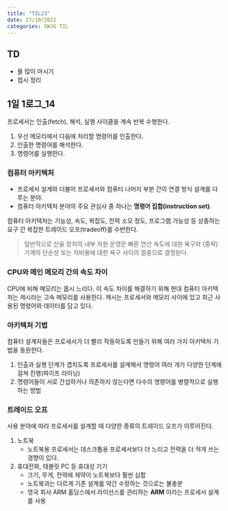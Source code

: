 ```yaml
---
title: "TIL23"
date: 27/10/2022
categories: SWJG TIL
---
```


## TD

- 물 많이 마시기
- 컴시 정리

## 1일 1로그_14

프로세서는 인출(fetch), 해석, 실행 사이클을 계속 반복 수행한다.  

1. 우선 메모리에서 다음에 처리할 명령어를 인출한다.
2. 인출한 명령어를 해석한다.
3. 명령어를 실행한다.

### 컴퓨터 아키텍처

- 프로세서 설계와 더불어 프로세서와 컴퓨터 나머지 부분 간의 연결 방식 설계를 다루는 분야.
- 컴퓨터 아키텍처 분야의 주요 관심사 중 하나는 __명령어 집합(instruction set)__.

컴퓨터 아키텍처는 기능성, 속도, 복잡도, 전력 소모 정도, 프로그램 가능성 등 상충하는 요구 간 복잡한 트레이드 오프(tradeoff)를 수반한다.  

> 일반적으로 산술 장치의 내부 자원 운영은 빠른 연산 속도에 대한 욕구와 (중략) 기계의 단순성 또는 저비용에 대한 욕구 사이의 절충으로 결정된다.

### CPU와 메인 메모리 간의 속도 차이

CPU에 비해 메모리는 몹시 느리다. 이 속도 차이를 해결하기 위해 현대 컴퓨터 아키텍처는 캐시라는 고속 메모리를 사용한다. 캐시는 프로세서와 메모리 사이에 있고 최근 사용된 명령어와 데이터를 담고 있다.

### 아키텍처 기법

컴퓨터 설계자들은 프로세서가 더 빨리 작동하도록 만들기 위해 여러 가지 아키텍처 기법을 동원한다.

1. 인출과 실행 단계가 겹치도록 프로세서를 설계해서 명령어 여러 개가 다양한 단계에 걸쳐 진행(파이프 라이닝)
2. 명령어들이 서로 간섭하거나 의존하지 않는다면 다수의 명령어를 병렬적으로 실행하는 방법

### 트레이드 오프

사용 분야에 따라 프로세서를 설계할 때 다양한 종류의 트레이드 오프가 이루어진다.

1. 노트북
    - 노트북용 프로세서는 데스크톱용 프로세서보다 더 느리고 전력을 더 적게 쓰는 경향이 있다.
2. 휴대전화, 태블릿 PC 등 휴대성 기기
    - 크기, 무게, 전력에 제약이 노트북보다 훨씬 심함
    - 노트북과는 다르게 기존 설계를 약간 수정하는 것으로는 불충분
    - 영국 회사 ARM 홀딩스에서 라이선스를 관리하는 __ARM__ 이라는 프로세서 설계를 사용

